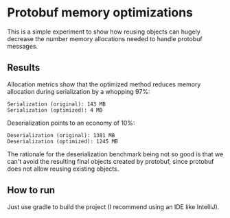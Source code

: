 
# Protobuf memory optimizations

This is a simple experiment to show how reusing objects can hugely decrease the number memory allocations needed to handle protobuf messages.

## Results

Allocation metrics show that the optimized method reduces memory allocation during serialization by a whopping 97%:

    Serialization (original): 143 MB
    Serialization (optimized): 4 MB

Deserialization points to an economy of 10%:

    Deserialization (original): 1381 MB
    Deserialization (optimized): 1245 MB

The rationale for the deserialization benchmark being not so good is that we can't avoid the resulting final objects created by protobuf, since protobuf does not allow reusing existing objects.

## How to run

Just use gradle to build the project (I recommend using an IDE like IntelliJ).
